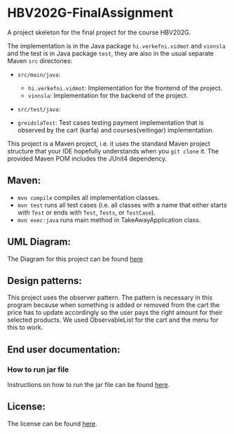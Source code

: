 # HBV202G-FinalAssignment

A project skeleton for the final project for the course HBV202G.

The implementation is in the Java package `hi.verkefni.vidmot` and `vinnsla` and the test is in Java package `test`, they are also in the usual separate Maven `src` directories:

- `src/main/java`:
  - `hi.verkefni.vidmot`: Implementation for the frontend of the project.
  - `vinnsla`: Implementation for the backend of the project.

- `src/test/java`:
- `greidslaTest`: Test cases testing payment implementation that is observed by the cart (karfa) and courses(veitingar) implementation.

This project is a Maven project, i.e. it uses the standard Maven project structure that your IDE hopefully understands when you `git clone` it. The provided Maven POM includes the JUnit4 dependency.

## Maven:

- `mvn compile` compiles all implementation classes.
- `mvn test` runs all test cases (i.e. all classes with a name that either starts with `Test` or ends with `Test`, `Tests`, or `TestCase`).
- `mvn exec:java` runs main method in TakeAwayApplication class.


## UML Diagram:

The Diagram for this project can be found [here](src/site/markdown/UmlDiagram.MD)

## Design patterns:

This project uses the observer pattern. The pattern is necessary in this program because when something is added or removed from the cart the price has to update accordingly so the user pays the right amount for their selected products.
We used ObservableList for the cart and the menu for this to work.

## End user documentation:

### How to run jar file
Instructions on how to run the jar file can be found [here](runjar.cmd).


## License:

The license can be found [here](LICENSE.md).

